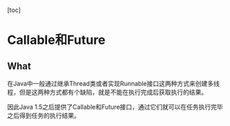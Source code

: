 [toc]
# Callable和Future

## What

在Java中一般通过继承Thread类或者实现Runnable接口这两种方式来创建多线程，但是这两种方式都有个缺陷，就是不能在执行完成后获取执行的结果。

因此Java 1.5之后提供了Callable和Future接口，通过它们就可以在任务执行完毕之后得到任务的执行结果。